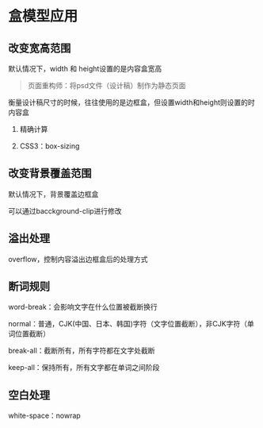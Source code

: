 # 盒模型应用

## 改变宽高范围

默认情况下，width 和 height设置的是内容盒宽高

> 页面重构师：将psd文件（设计稿）制作为静态页面

衡量设计稿尺寸的时候，往往使用的是边框盒，但设置width和height则设置的时内容盒

1. 精确计算

2. CSS3：box-sizing

## 改变背景覆盖范围

默认情况下，背景覆盖边框盒

可以通过bacckground-clip进行修改

## 溢出处理

overflow，控制内容溢出边框盒后的处理方式

## 断词规则

word-break：会影响文字在什么位置被截断换行

normal：普通，CJK(中国、日本、韩国)字符（文字位置截断），非CJK字符（单词位置截断）

break-all：截断所有，所有字符都在文字处截断

keep-all：保持所有，所有文字都在单词之间阶段

## 空白处理

white-space：nowrap